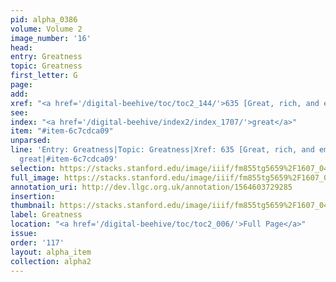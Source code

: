 ```yaml
---
pid: alpha_0386
volume: Volume 2
image_number: '16'
head: 
entry: Greatness
topic: Greatness
first_letter: G
page: 
add: 
xref: "<a href='/digital-beehive/toc/toc2_144/'>635 [Great, rich, and eminent Persons]</a>"
see: 
index: "<a href='/digital-beehive/index2/index_1707/'>great</a>"
item: "#item-6c7cdca09"
unparsed: 
line: 'Entry: Greatness|Topic: Greatness|Xref: 635 [Great, rich, and eminent Persons]|Index:
  great|#item-6c7cdca09'
selection: https://stacks.stanford.edu/image/iiif/fm855tg5659%2F1607_0483/775,1686,2953,625/full/0/default.jpg
full_image: https://stacks.stanford.edu/image/iiif/fm855tg5659%2F1607_0483/full/full/0/default.jpg
annotation_uri: http://dev.llgc.org.uk/annotation/1564603729285
insertion: 
thumbnail: https://stacks.stanford.edu/image/iiif/fm855tg5659%2F1607_0483/775,1686,600,180/250,/0/default.jpg
label: Greatness
location: "<a href='/digital-beehive/toc/toc2_006/'>Full Page</a>"
issue: 
order: '117'
layout: alpha_item
collection: alpha2
---
```

